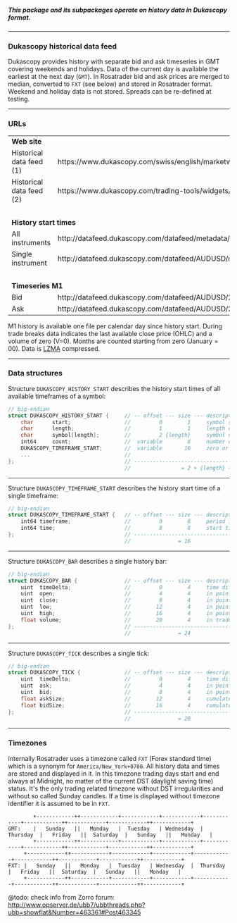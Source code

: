 
##### This package and its subpackages operate on history data in Dukascopy format.

---


### Dukascopy historical data feed  

Dukascopy provides history with separate bid and ask timeseries in GMT covering weekends and holidays. Data of the current
day is available the earliest at the next day (`GMT`). In Rosatrader bid and ask prices are merged to median, converted to
`FXT` (see below) and stored in Rosatrader format. Weekend and holiday data is not stored. Spreads can be re-defined at testing.

---


### URLs

<table>
<tr>
    <td colspan="2"> <b>Web site</b> </td>
</tr>
<tr>
    <td> Historical data feed (1) </td>
    <td> https://www.dukascopy.com/swiss/english/marketwatch/historical/ </td>
</tr>
<tr>
    <td> Historical data feed (2) </td>
    <td> https://www.dukascopy.com/trading-tools/widgets/quotes/historical_data_feed </td>
</tr>
<tr>
    <td colspan="2"><br></td>
</tr>

<tr>
    <td colspan="2"> <b>History start times</b> </td>
</tr>
<tr>
    <td> All instruments </td>
    <td> http://datafeed.dukascopy.com/datafeed/metadata/HistoryStart.bi5 </td>
</tr>
<tr>
    <td> Single instrument </td>
    <td> http://datafeed.dukascopy.com/datafeed/AUDUSD/metadata/HistoryStart.bi5 </td>
</tr>
<tr>
    <td colspan="2"><br></td>
</tr>

<tr>
    <td colspan="2"> <b>Timeseries M1</b> </td>
</tr>
<tr>
    <td> Bid </td>
    <td> http://datafeed.dukascopy.com/datafeed/AUDUSD/2013/00/10/BID_candles_min_1.bi5 </td>
</tr>
<tr>
    <td> Ask </td>
    <td> http://datafeed.dukascopy.com/datafeed/AUDUSD/2013/11/31/ASK_candles_min_1.bi5 </td>
</tr>
</table>

M1 history is available one file per calendar day since history start. During trade breaks data indicates the last available
close price (OHLC) and a volume of zero (V=0). Months are counted starting from zero (January = 00).
Data is [LZMA](https://en.wikipedia.org/wiki/Lempel%E2%80%93Ziv%E2%80%93Markov_chain_algorithm) compressed.

---


### Data structures

Structure `DUKASCOPY_HISTORY_START` describes the history start times of all available timeframes of a symbol:
```C++
// big-endian
struct DUKASCOPY_HISTORY_START {     // -- offset --- size --- description -----------------------------------------------
    char      start;                 //         0        1     symbol start marker (always NULL)
    char      length;                //         1        1     length of the following symbol name
    char      symbol[length];        //         2 {length}     symbol name (no terminating NULL character)
    int64     count;                 //  variable        8     number of timeframe start records to follow
    DUKASCOPY_TIMEFRAME_START;       //  variable       16     zero or more timeframe start structures
    ...                              //  
};                                   // ----------------------------------------------------------------------------------
                                     //                = 2 + {length} + {count} * sizeof(DUKASCOPY_TIMEFRAME_START)
```
---

Structure `DUKASCOPY_TIMEFRAME_START` describes the history start time of a single timeframe:
```C++
// big-endian
struct DUKASCOPY_TIMEFRAME_START {   // -- offset --- size --- description -----------------------------------------------
    int64 timeframe;                 //         0        8     period in minutes as a Java timestamp (0 or -1: tick data)
    int64 time;                      //         8        8     start time as a Java timestamp (INT_MAX: no data avaliable)
};                                   // ----------------------------------------------------------------------------------
                                     //               = 16
```
---

Structure `DUKASCOPY_BAR` describes a single history bar:
```C++
// big-endian
struct DUKASCOPY_BAR {               // -- offset --- size --- description -----------------------------------------------
    uint  timeDelta;                 //         0        4     time difference in seconds since 00:00 GMT of the day
    uint  open;                      //         4        4     in point
    uint  close;                     //         8        4     in point
    uint  low;                       //        12        4     in point
    uint  high;                      //        16        4     in point
    float volume;                    //        20        4     in traded units
};                                   // ----------------------------------------------------------------------------------
                                     //               = 24
```
---

Structure `DUKASCOPY_TICK` describes a single tick:
```C++
// big-endian
struct DUKASCOPY_TICK {              // -- offset --- size --- description -----------------------------------------------
    uint  timeDelta;                 //         0        4     time difference in msec since start of the hour
    uint  ask;                       //         4        4     in point
    uint  bid;                       //         8        4     in point
    float askSize;                   //        12        4     cumulated ask size in lot (min. 1)
    float bidSize;                   //        16        4     cumulated bid size in lot (min. 1)
};                                   // ----------------------------------------------------------------------------------
                                     //               = 20
```
---


### Timezones

Internally Rosatrader uses a timezone called `FXT` (Forex standard time) which is a synonym for `America/New_York+0700`. All
history data and times are stored and displayed in it. In this timezone trading days start and end always at Midnight, no
matter of the current DST (daylight saving time) status. It's the only trading related timezone without DST irregularities
and without so called Sunday candles. If a time is displayed without timezone identifier it is assumed to be in `FXT`.
```
        +------------++------------+------------+------------+------------+------------++------------+------------++------------+
GMT:    |   Sunday   ||   Monday   |  Tuesday   | Wednesday  |  Thursday  |   Friday   ||  Saturday  |   Sunday   ||   Monday   |
        +------------++------------+------------+------------+------------+------------++------------+------------++------------+
     +------------++------------+------------+------------+------------+------------++------------+------------++------------+
FXT: |   Sunday   ||   Monday   |  Tuesday   | Wednesday  |  Thursday  |   Friday   ||  Saturday  |   Sunday   ||   Monday   |
     +------------++------------+------------+------------+------------+------------++------------+------------++------------+
```
@todo: check info from Zorro forum:  http://www.opserver.de/ubb7/ubbthreads.php?ubb=showflat&Number=463361#Post463345
